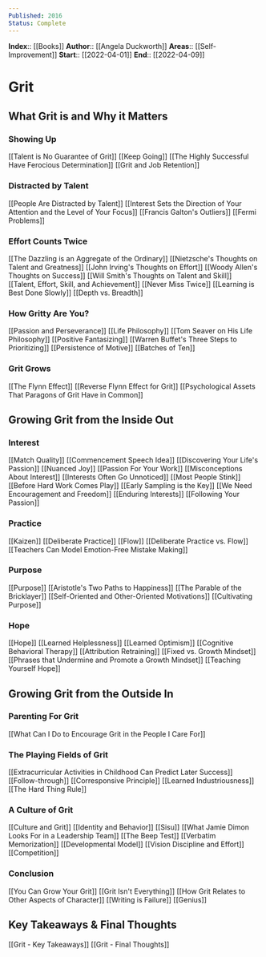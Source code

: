 ```yaml
---
Published: 2016
Status: Complete
---
```

**Index**:: [[Books]]
**Author**:: [[Angela Duckworth]]
**Areas**:: [[Self-Improvement]]
**Start**:: [[2022-04-01]]
**End**:: [[2022-04-09]]

# Grit
## What Grit is and Why it Matters
### Showing Up
[[Talent is No Guarantee of Grit]]
[[Keep Going]]
[[The Highly Successful Have Ferocious Determination]]
[[Grit and Job Retention]]

### Distracted by Talent
[[People Are Distracted by Talent]]
[[Interest Sets the Direction of Your Attention and the Level of Your Focus]]
[[Francis Galton's Outliers]]
[[Fermi Problems]]

### Effort Counts Twice
[[The Dazzling is an Aggregate of the Ordinary]]
[[Nietzsche's Thoughts on Talent and Greatness]]
[[John Irving's Thoughts on Effort]]
[[Woody Allen's Thoughts on Success]]
[[Will Smith's Thoughts on Talent and Skill]]
[[Talent, Effort, Skill, and Achievement]]
[[Never Miss Twice]]
[[Learning is Best Done Slowly]]
[[Depth vs. Breadth]]

### How Gritty Are You?
[[Passion and Perseverance]]
[[Life Philosophy]]
[[Tom Seaver on His Life Philosophy]]
[[Positive Fantasizing]]
[[Warren Buffet's Three Steps to Prioritizing]]
[[Persistence of Motive]]
[[Batches of Ten]]

### Grit Grows
[[The Flynn Effect]]
[[Reverse Flynn Effect for Grit]]
[[Psychological Assets That Paragons of Grit Have in Common]]

## Growing Grit from the Inside Out
### Interest
[[Match Quality]]
[[Commencement Speech Idea]]
[[Discovering Your Life's Passion]]
[[Nuanced Joy]]
[[Passion For Your Work]]
[[Misconceptions About Interest]]
[[Interests Often Go Unnoticed]]
[[Most People Stink]]
[[Before Hard Work Comes Play]]
[[Early Sampling is the Key]]
[[We Need Encouragement and Freedom]]
[[Enduring Interests]]
[[Following Your Passion]]

### Practice
[[Kaizen]]
[[Deliberate Practice]]
[[Flow]]
[[Deliberate Practice vs. Flow]]
[[Teachers Can Model Emotion-Free Mistake Making]]

### Purpose
[[Purpose]]
[[Aristotle's Two Paths to Happiness]]
[[The Parable of the Bricklayer]]
[[Self-Oriented and Other-Oriented Motivations]]
[[Cultivating Purpose]]

### Hope
[[Hope]]
[[Learned Helplessness]]
[[Learned Optimism]]
[[Cognitive Behavioral Therapy]]
[[Attribution Retraining]]
[[Fixed vs. Growth Mindset]]
[[Phrases that Undermine and Promote a Growth Mindset]]
[[Teaching Yourself Hope]]

## Growing Grit from the Outside In
### Parenting For Grit
[[What Can I Do to Encourage Grit in the People I Care For]]

### The Playing Fields of Grit
[[Extracurricular Activities in Childhood Can Predict Later Success]]
[[Follow-through]]
[[Corresponsive Principle]]
[[Learned Industriousness]]
[[The Hard Thing Rule]]

### A Culture of Grit
[[Culture and Grit]]
[[Identity and Behavior]]
[[Sisu]]
[[What Jamie Dimon Looks For in a Leadership Team]]
[[The Beep Test]]
[[Verbatim Memorization]]
[[Developmental Model]]
[[Vision Discipline and Effort]]
[[Competition]]

### Conclusion
[[You Can Grow Your Grit]]
[[Grit Isn't Everything]]
[[How Grit Relates to Other Aspects of Character]]
[[Writing is Failure]]
[[Genius]]

## Key Takeaways & Final Thoughts
[[Grit - Key Takeaways]]
[[Grit - Final Thoughts]]